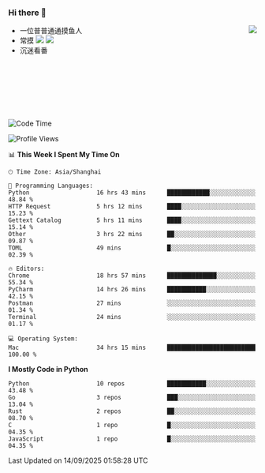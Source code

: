 ### Hi there 👋


<a href="https://github.com/yanlc39">
  <img align="right" src="https://github-readme-stats.vercel.app/api?username=yanlc39&show_icons=true&hide_border=true&icon_color=586069&title_color=a0a9af">
</a>

- 一位普普通通摸鱼人
- 常摸 ![](https://img.shields.io/badge/-Python-3e74a2?style=flat-square&logo=Python&logoColor=fff) ![](https://img.shields.io/badge/-C%2B%2B-brightgreen?style=flat-square)
- 沉迷看番



<br><br><br><br><br><br>


<!--START_SECTION:waka-->
![Code Time](http://img.shields.io/badge/Code%20Time-1%2C711%20hrs%2039%20mins-blue)

![Profile Views](http://img.shields.io/badge/Profile%20Views-0-blue)

📊 **This Week I Spent My Time On** 

```text
🕑︎ Time Zone: Asia/Shanghai

💬 Programming Languages: 
Python                   16 hrs 43 mins      ████████████░░░░░░░░░░░░░   48.84 % 
HTTP Request             5 hrs 12 mins       ████░░░░░░░░░░░░░░░░░░░░░   15.23 % 
Gettext Catalog          5 hrs 11 mins       ████░░░░░░░░░░░░░░░░░░░░░   15.14 % 
Other                    3 hrs 22 mins       ██░░░░░░░░░░░░░░░░░░░░░░░   09.87 % 
TOML                     49 mins             █░░░░░░░░░░░░░░░░░░░░░░░░   02.39 % 

🔥 Editors: 
Chrome                   18 hrs 57 mins      ██████████████░░░░░░░░░░░   55.34 % 
PyCharm                  14 hrs 26 mins      ███████████░░░░░░░░░░░░░░   42.15 % 
Postman                  27 mins             ░░░░░░░░░░░░░░░░░░░░░░░░░   01.34 % 
Terminal                 24 mins             ░░░░░░░░░░░░░░░░░░░░░░░░░   01.17 % 

💻 Operating System: 
Mac                      34 hrs 15 mins      █████████████████████████   100.00 % 
```

**I Mostly Code in Python** 

```text
Python                   10 repos            ███████████░░░░░░░░░░░░░░   43.48 % 
Go                       3 repos             ███░░░░░░░░░░░░░░░░░░░░░░   13.04 % 
Rust                     2 repos             ██░░░░░░░░░░░░░░░░░░░░░░░   08.70 % 
C                        1 repo              █░░░░░░░░░░░░░░░░░░░░░░░░   04.35 % 
JavaScript               1 repo              █░░░░░░░░░░░░░░░░░░░░░░░░   04.35 % 
```




 Last Updated on 14/09/2025 01:58:28 UTC
<!--END_SECTION:waka-->
